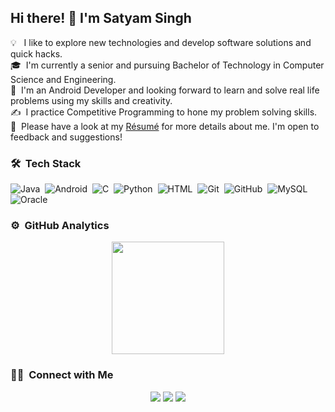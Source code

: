## Hi there! 👋 I'm Satyam Singh

💡 &nbsp;&nbsp;I like to explore new technologies and develop software solutions and quick hacks.\
🎓 &nbsp;I'm currently a senior and pursuing Bachelor of Technology in Computer Science and Engineering.\
🌱 &nbsp;I'm an Android Developer and looking forward to learn and solve real life problems using my skills and creativity.\
✍️ &nbsp;I practice Competitive Programming to hone my problem solving skills.\
📄 &nbsp;Please have a look at my [Résumé](https://drive.google.com/file/d/1QaVXR1MXpLfUJO2m56-RFz5DbL4Bpq2i/view?usp=sharing) for more details about me. I'm open to feedback and suggestions!

### 🛠 &nbsp;Tech Stack
![Java](https://img.shields.io/badge/-Java-05122A?style=flat&logo=Java&logoColor=FFA518)&nbsp;
![Android](https://img.shields.io/badge/-Android-05122A?style=flat&logo=Android)&nbsp;
![C](https://img.shields.io/badge/-C-05122A?style=flat&logo=C&logoColor=A8B9CC)&nbsp;
![Python](https://img.shields.io/badge/-Python-05122A?style=flat&logo=python)&nbsp;
![HTML](https://img.shields.io/badge/-HTML-05122A?style=flat&logo=HTML5)&nbsp;
![Git](https://img.shields.io/badge/-Git-05122A?style=flat&logo=git)&nbsp;
![GitHub](https://img.shields.io/badge/-GitHub-05122A?style=flat&logo=github)&nbsp;
![MySQL](https://img.shields.io/badge/-MySQL-05122A?style=flat&logo=Mysql)&nbsp;
![Oracle](https://img.shields.io/badge/-Oracle-05122A?style=flat&logo=Oracle)&nbsp;

### ⚙️ &nbsp;GitHub Analytics

<p align="center">
<a href="https://github.com/SatyamSingh25">
  <img height="180em" src="https://github-readme-stats-eight-theta.vercel.app/api?username=SatyamSingh25&show_icons=true&theme=algolia&include_all_commits=true&count_private=true"/>
  
</a>
</p>

### 🤝🏻 &nbsp;Connect with Me

<p align="center">
<a href="https://www.linkedin.com/in/satyam-singh25/"><img src="https://img.shields.io/badge/-Satyam%20Singh-0077B5?style=flat&logo=Linkedin&logoColor=white"/></a>
<a href="mailto:satyamsinghkv2@gmail.com"><img src="https://img.shields.io/badge/-satyamsinghkv2@gmail.com-D14836?style=flat&logo=Gmail&logoColor=white"/></a>
<a href="https://leetcode.com/Satyam25/"><img src="https://img.shields.io/badge/-Satyam25-E4405F?style=flat&logo=Leetcode&logoColor=white"/></a>
</p>
<!--
**SatyamSingh25/SatyamSingh25** is a ✨ _special_ ✨ repository because its `README.md` (this file) appears on your GitHub profile.

Here are some ideas to get you started:

- 🔭 I’m currently working on ...
- 🌱 I’m currently learning ...
- 👯 I’m looking to collaborate on ...
- 🤔 I’m looking for help with ...
- 💬 Ask me about ...
- 📫 How to reach me: ...
- 😄 Pronouns: ...
- ⚡ Fun fact: ...
-->
